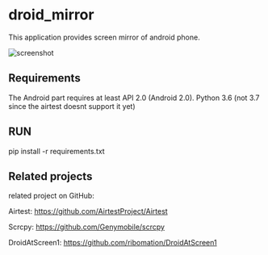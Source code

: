 # droid_mirror

This application provides screen mirror of android phone.

![screenshot](screenshots/Screenshot_1.png.jpg)


## Requirements

The Android part requires at least API 2.0 (Android 2.0). Python 3.6 (not 3.7 since the airtest doesnt support it yet)

[enable-adb]: https://developer.android.com/studio/command-line/adb.html#Enabling

## RUN
pip install -r requirements.txt

## Related projects
related project on GitHub:

Airtest: https://github.com/AirtestProject/Airtest

Scrcpy: https://github.com/Genymobile/scrcpy

DroidAtScreen1: https://github.com/ribomation/DroidAtScreen1
